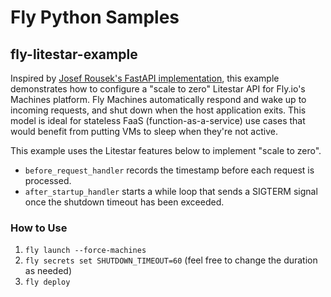# Fly Python Samples

## fly-litestar-example

Inspired by [Josef Rousek's FastAPI implementation](https://blog.rousek.name/2022/07/06/faas-on-fly-io-with-fastapi/), this example demonstrates how to configure a "scale to zero" Litestar API for Fly.io's Machines platform. Fly Machines automatically respond and wake up to incoming requests, and shut down when the host application exits. This model is ideal for stateless FaaS (function-as-a-service) use cases that would benefit from putting VMs to sleep when they're not active.

This example uses the Litestar features below to implement "scale to zero".

* `before_request_handler` records the timestamp before each request is processed.
* `after_startup_handler` starts a while loop that sends a SIGTERM signal once the shutdown timeout has been exceeded. 

### How to Use

1. `fly launch --force-machines`
2. `fly secrets set SHUTDOWN_TIMEOUT=60` (feel free to change the duration as needed)
3. `fly deploy`